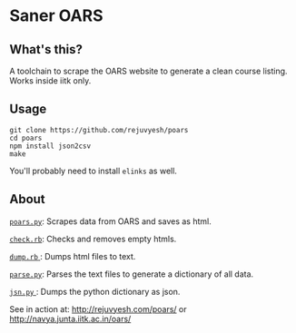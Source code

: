 Saner OARS
==========

What's this?
------------

A toolchain to scrape the OARS website to generate a clean course listing.
Works inside iitk only.

Usage
-----

```
git clone https://github.com/rejuvyesh/poars
cd poars
npm install json2csv
make
```
You'll probably need to install `elinks` as well.

About
-----

[`poars.py`](https://github.com/rejuvyesh/poars/blob/master/poars.py): Scrapes data from OARS and saves as html.

[`check.rb`](https://github.com/rejuvyesh/poars/blob/master/check.rb): Checks and removes empty htmls.

[`dump.rb` ](https://github.com/rejuvyesh/poars/blob/master/dump.rb): Dumps html files to text.

[`parse.py`](https://github.com/rejuvyesh/poars/blob/master/parse.py): Parses the text files to generate a dictionary of all data.

[`jsn.py`  ](https://github.com/rejuvyesh/poars/blob/master/jsn.py): Dumps the python dictionary as json.



See in action at: http://rejuvyesh.com/poars/ or http://navya.junta.iitk.ac.in/oars/

